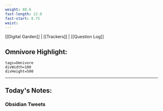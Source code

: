 ```yaml
---
weight: 88.6
fast-length: 12.0
fast-start: 8.75
waist:
---
```

[[Digital Garden]] | [[Trackers]] | [[Question Log]]

## Omnivore Highlight:

```spotlight-note
tags=Omnivore
divWidth=100
divHeight=500
```

---
## Today's Notes:

### Obsidian Tweets